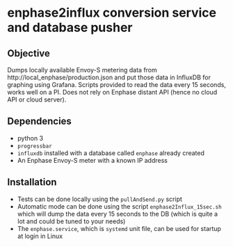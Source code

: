 # enphase2influx conversion service and database pusher

## Objective
Dumps locally available Envoy-S metering data from http://local_enphase/production.json and put those data in InfluxDB for graphing using Grafana. Scripts provided to read the data every 15 seconds, works well on a PI. Does not rely on Enphase distant API (hence no cloud API or cloud server).

## Dependencies
- python 3 
- `progressbar`
- `influxdb` installed with a database called `enphase` already created
- An Enphase Envoy-S meter with a known IP address

## Installation
- Tests can be done locally using the `pullAndSend.py` script
- Automatic mode can be done using the script `enphase2Influx_15sec.sh` which will dump the data every 15 seconds to the DB (which is quite a lot and could be tuned to your needs)
- The `enphase.service`, which is `systemd` unit file, can be used for startup at login in Linux
